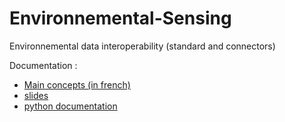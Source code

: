# Environnemental-Sensing
Environnemental data interoperability (standard and connectors)

Documentation :
- [Main concepts (in french) ](https://rawgit.com/loco-philippe/Environnemental-Sensing/main/documentation/ES%20-%20Standard.pdf)
- [slides ](https://rawgit.com/loco-philippe/Environnemental-Sensing/main/documentation/plateforme%20donn%C3%A9es%20environnementales%20V5.pdf)
- [python documentation ](https://cdn.jsdelivr.net/gh/loco-philippe/Environnemental-Sensing@main/documentation/ES/index.html)
